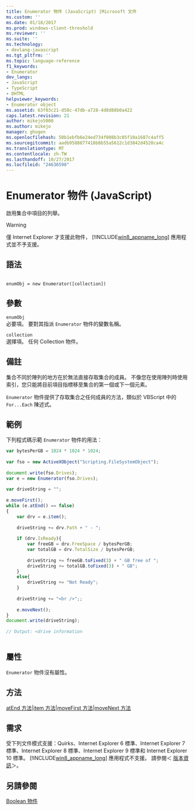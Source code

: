 ```yaml
---
title: Enumerator 物件 (JavaScript) |Microsoft 文件
ms.custom: ''
ms.date: 01/18/2017
ms.prod: windows-client-threshold
ms.reviewer: ''
ms.suite: ''
ms.technology:
- devlang-javascript
ms.tgt_pltfrm: ''
ms.topic: language-reference
f1_keywords:
- Enumerator
dev_langs:
- JavaScript
- TypeScript
- DHTML
helpviewer_keywords:
- Enumerator object
ms.assetid: 63f03c21-d58c-47db-a728-4d8d88b0a422
caps.latest.revision: 21
author: mikejo5000
ms.author: mikejo
manager: ghogen
ms.openlocfilehash: 50b1ebfb6e24ed734f008b3c05f10a1687c4aff5
ms.sourcegitcommit: aadb9588877418b8b55a5612c1d3842d4520ca4c
ms.translationtype: MT
ms.contentlocale: zh-TW
ms.lasthandoff: 10/27/2017
ms.locfileid: "24636598"
---
```

# <a name="enumerator-object-javascript"></a>Enumerator 物件 (JavaScript)
啟用集合中項目的列舉。  
  
> [!WARNING]
>  僅 Internet Explorer 才支援此物件， [!INCLUDE[win8_appname_long](../../javascript/includes/win8-appname-long-md.md)] 應用程式並不予支援。  
  
## <a name="syntax"></a>語法  
  
```  
  
enumObj = new Enumerator([collection])   
```  
  
## <a name="parameters"></a>參數  
 `enumObj`  
 必要項。 要對其指派 `Enumerator` 物件的變數名稱。  
  
 `collection`  
 選擇項。 任何 Collection 物件。  
  
## <a name="remarks"></a>備註  
 集合不同於陣列的地方在於無法直接存取集合的成員。 不像您在使用陣列時使用索引，您只能將目前項目指標移至集合的第一個或下一個元素。  
  
 `Enumerator` 物件提供了存取集合之任何成員的方法，類似於 VBScript 中的 `For...Each` 陳述式。  
  
## <a name="example"></a>範例  
 下列程式碼示範 `Enumerator` 物件的用法：  
  
```JavaScript  
var bytesPerGB = 1024 * 1024 * 1024;  
  
var fso = new ActiveXObject("Scripting.FileSystemObject");  
  
document.write(fso.Drives);  
var e = new Enumerator(fso.Drives);  
  
var driveString = "";  
  
e.moveFirst();  
while (e.atEnd() == false)  
{  
    var drv = e.item();  
  
    driveString += drv.Path + " - ";  
  
    if (drv.IsReady){  
        var freeGB = drv.FreeSpace / bytesPerGB;  
        var totalGB = drv.TotalSize / bytesPerGB;  
  
        driveString += freeGB.toFixed(3) + " GB free of ";  
        driveString += totalGB.toFixed(3) + " GB";  
    }  
    else{  
        driveString += "Not Ready";  
    }  
  
    driveString += "<br />";;  
  
    e.moveNext();  
}  
document.write(driveString);  
  
// Output: <drive information  
  
```  
  
## <a name="properties"></a>屬性  
 `Enumerator` 物件沒有屬性。  
  
## <a name="methods"></a>方法  
 [atEnd 方法](../../javascript/reference/atend-method-enumerator-javascript.md)&#124;[item 方法](../../javascript/reference/item-method-enumerator-javascript.md)&#124;[moveFirst 方法](../../javascript/reference/movefirst-method-enumerator-javascript.md)&#124;[moveNext 方法](../../javascript/reference/movenext-method-enumerator-javascript.md)  
  
## <a name="requirements"></a>需求  
 受下列文件模式支援：Quirks、Internet Explorer 6 標準、Internet Explorer 7 標準、Internet Explorer 8 標準、Internet Explorer 9 標準和 Internet Explorer 10 標準。 [!INCLUDE[win8_appname_long](../../javascript/includes/win8-appname-long-md.md)] 應用程式不支援。 請參閱＜ [版本資訊](../../javascript/reference/javascript-version-information.md)＞。  
  
## <a name="see-also"></a>另請參閱  
 [Boolean 物件](../../javascript/reference/boolean-object-javascript.md)